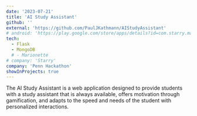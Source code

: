 ```yaml
---
date: '2023-07-21'
title: 'AI Study Assistant'
github: ''
external: 'https://github.com/PaulJKathmann/AIStudyAssistant'
# android: 'https://play.google.com/store/apps/details?id=com.starry.management&hl=en_US'
tech:
  - Flask
  - MongoDB
  # - Marionette
# company: 'Starry'
company: 'Penn Hackathon'
showInProjects: true
---
```


The AI Study Assistant is a web application designed to provide students with a study assistant that is always available, offers motivation through gamification, and adapts to the speed and needs of the student with personalized interactions.
